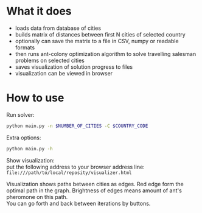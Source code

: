 # What it does

 - loads data from database of cities
 - builds matrix of distances between first N cities of selected country
 - optionally can save the matrix to a file in CSV, numpy or readable formats
 - then runs ant-colony optimization algorithm to solve travelling salesman problems on selected cities
 - saves visualization of solution progress to files
 - visualization can be viewed in browser
 
 
# How to use

Run solver:

```bash
python main.py -n $NUMBER_OF_CITIES -C $COUNTRY_CODE
```

Extra options:

```bash
python main.py -h
```

Show visualization:  
put the following address to your browser address line:
`file:///path/to/local/reposity/visualizer.html`

Visualization shows paths between cities as edges. Red edge form the optimal
path in the graph. Brightness of edges means amount of ant's pheromone on this path.  
You can go forth and back between iterations by buttons.

